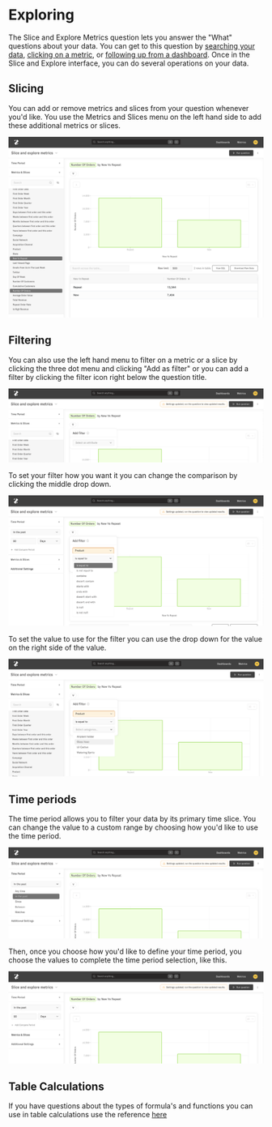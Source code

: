 # Exploring

The Slice and Explore Metrics question lets you answer the "What" questions about your data. You can get to this question by [searching your data](using_zenlytic.md#search), [clicking on a metric](using_zenlytic.md#metrics), or [following up from a dashboard](using_zenlytic.md#dashboards). Once in the Slice and Explore interface, you can do several operations on your data.

## Slicing

You can add or remove metrics and slices from your question whenever you'd like. You use the Metrics and Slices menu on the left hand side to add these additional metrics or slices.

![explore-slicing](../assets/3_zenlytic_ui/explore-slicing.png)

## Filtering

You can also use the left hand menu to filter on a metric or a slice by clicking the three dot menu and clicking "Add as filter" or you can add a filter by clicking the filter icon right below the question title.

![explore-filtering](../assets/3_zenlytic_ui/explore-filtering.png)

To set your filter how you want it you can change the comparison by clicking the middle drop down.

![explore-filtering-compare](../assets/3_zenlytic_ui/explore-filtering-compare.png)

To set the value to use for the filter you can use the drop down for the value on the right side of the value.

![explore-filtering-value](../assets/3_zenlytic_ui/explore-filtering-value.png)

## Time periods

The time period allows you to filter your data by its primary time slice. You can change the value to a custom range by choosing how you'd like to use the time period.

![explore-time-period](../assets/3_zenlytic_ui/explore-time-period-types.png)

Then, once you choose how you'd like to define your time period, you choose the values to complete the time period selection, like this.

![explore-time-period](../assets/3_zenlytic_ui/explore-time-period.png)

## Table Calculations

If you have questions about the types of formula's and functions you can use in table calculations use the reference [here](../data-modeling/table_calculation_syntax.md)
